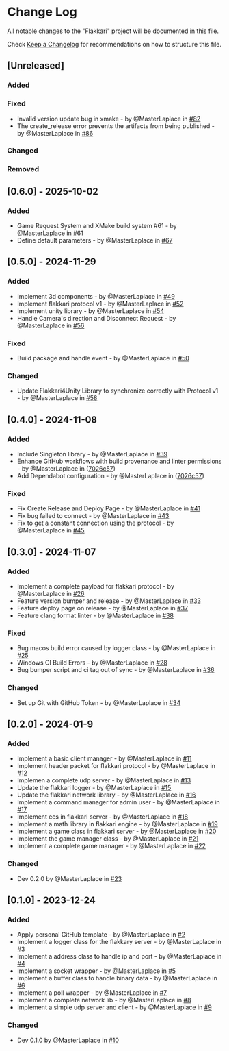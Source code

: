 # Change Log

All notable changes to the "Flakkari" project will be documented in this file.

Check [Keep a Changelog](http://keepachangelog.com/) for recommendations on how to structure this file.

## [Unreleased]

### Added

### Fixed

- Invalid version update bug in xmake - by @MasterLaplace in [#82](https://github.com/MasterLaplace/Flakkari/pull/82)
- The create_release error prevents the artifacts from being published - by @MasterLaplace in [#86](https://github.com/MasterLaplace/Flakkari/pull/86)

### Changed

### Removed


## [0.6.0] - 2025-10-02

### Added

- Game Request System and XMake build system #61 - by @MasterLaplace in [#61](https://github.com/MasterLaplace/Flakkari/pull/61)
- Define default parameters - by @MasterLaplace in [#67](https://github.com/MasterLaplace/Flakkari/pull/67)


## [0.5.0] - 2024-11-29

### Added

- Implement 3d components - by @MasterLaplace in [#49](https://github.com/MasterLaplace/Flakkari/pull/49)
- Implement flakkari protocol v1 - by @MasterLaplace in [#52](https://github.com/MasterLaplace/Flakkari/pull/52)
- Implement unity library - by @MasterLaplace in [#54](https://github.com/MasterLaplace/Flakkari/pull/54)
- Handle Camera's direction and Disconnect Request - by @MasterLaplace in [#56](https://github.com/MasterLaplace/Flakkari/pull/56)

### Fixed

- Build package and handle event - by @MasterLaplace in [#50](https://github.com/MasterLaplace/Flakkari/pull/50)

### Changed

- Update Flakkari4Unity Library to synchronize correctly with Protocol v1 - by @MasterLaplace in [#58](https://github.com/MasterLaplace/Flakkari/pull/58)

## [0.4.0] - 2024-11-08

### Added

- Include Singleton library - by @MasterLaplace in [#39](https://github.com/MasterLaplace/Flakkari/pull/39)
- Enhance GitHub workflows with build provenance and linter permissions - by @MasterLaplace in ([7026c57](https://github.com/MasterLaplace/Flakkari/commit/7026c5730a5adb2171a7e955a8aa43dfb538f056))
- Add Dependabot configuration - by @MasterLaplace in ([7026c57](https://github.com/MasterLaplace/Flakkari/commit/7026c5730a5adb2171a7e955a8aa43dfb538f056))

### Fixed

- Fix Create Release and Deploy Page - by @MasterLaplace in [#41](https://github.com/MasterLaplace/Flakkari/pull/41)
- Fix bug failed to connect - by @MasterLaplace in [#43](https://github.com/MasterLaplace/Flakkari/pull/43)
- Fix to get a constant connection using the protocol - by @MasterLaplace in [#45](https://github.com/MasterLaplace/Flakkari/pull/45)


## [0.3.0] - 2024-11-07

### Added

- Implement a complete payload for flakkari protocol - by @MasterLaplace in [#26](https://github.com/MasterLaplace/Flakkari/pull/26)
- Feature version bumper and release - by @MasterLaplace in [#33](https://github.com/MasterLaplace/Flakkari/pull/33)
- Feature deploy page on release - by @MasterLaplace in [#37](https://github.com/MasterLaplace/Flakkari/pull/37)
- Feature clang format linter - by @MasterLaplace in [#38](https://github.com/MasterLaplace/Flakkari/pull/38)

### Fixed

- Bug macos build error caused by logger class - by @MasterLaplace in [#25](https://github.com/MasterLaplace/Flakkari/pull/25)
- Windows CI Build Errors - by @MasterLaplace in [#28](https://github.com/MasterLaplace/Flakkari/pull/28)
- Bug bumper script and ci tag out of sync - by @MasterLaplace in [#36](https://github.com/MasterLaplace/Flakkari/pull/36)

### Changed

- Set up Git with GitHub Token - by @MasterLaplace in [#34](https://github.com/MasterLaplace/Flakkari/pull/34)


## [0.2.0] - 2024-01-9

### Added

- Implement a basic client manager - by @MasterLaplace in [#11](https://github.com/MasterLaplace/Flakkari/pull/11)
- Implement header packet for flakkari protocol - by @MasterLaplace in [#12](https://github.com/MasterLaplace/Flakkari/pull/12)
- Implemen a complete udp server - by @MasterLaplace in [#13](https://github.com/MasterLaplace/Flakkari/pull/13)
- Update the flakkari logger - by @MasterLaplace in [#15](https://github.com/MasterLaplace/Flakkari/pull/14)
- Update the flakkari network library - by @MasterLaplace in [#16](https://github.com/MasterLaplace/Flakkari/pull/15)
- Implement a command manager for admin user - by @MasterLaplace in [#17](https://github.com/MasterLaplace/Flakkari/pull/16)
- Implement ecs in flakkari server - by @MasterLaplace in [#18](https://github.com/MasterLaplace/Flakkari/pull/17)
- Implement a math library in flakkari engine - by @MasterLaplace in [#19](https://github.com/MasterLaplace/Flakkari/pull/18)
- Implement a game class in flakkari server - by @MasterLaplace in [#20](https://github.com/MasterLaplace/Flakkari/pull/19)
- Implement the game manager class - by @MasterLaplace in [#21](https://github.com/MasterLaplace/Flakkari/pull/20)
- Implement a complete game manager - by @MasterLaplace in [#22](https://github.com/MasterLaplace/Flakkari/pull/21)

### Changed

- Dev 0.2.0 by @MasterLaplace in [#23](https://github.com/MasterLaplace/Flakkari/pull/22)


## [0.1.0] - 2023-12-24

### Added

* Apply personal GitHub template - by @MasterLaplace in [#2](https://github.com/MasterLaplace/Flakkari/pull/2)
* Implement a logger class for the flakkary server - by @MasterLaplace in [#3](https://github.com/MasterLaplace/Flakkari/pull/3)
* Implement a address class to handle ip and port - by @MasterLaplace in [#4](https://github.com/MasterLaplace/Flakkari/pull/4)
* Implement a socket wrapper - by @MasterLaplace in [#5](https://github.com/MasterLaplace/Flakkari/pull/5)
* Implement a buffer class to handle binary data - by @MasterLaplace in [#6](https://github.com/MasterLaplace/Flakkari/pull/6)
* Implement a poll wrapper - by @MasterLaplace in [#7](https://github.com/MasterLaplace/Flakkari/pull/7)
* Implement a complete network lib - by @MasterLaplace in [#8](https://github.com/MasterLaplace/Flakkari/pull/8)
* Implement a simple udp server and client - by @MasterLaplace in [#9](https://github.com/MasterLaplace/Flakkari/pull/9)

### Changed

* Dev 0.1.0 by @MasterLaplace in [#10](https://github.com/MasterLaplace/Flakkari/pull/10)
